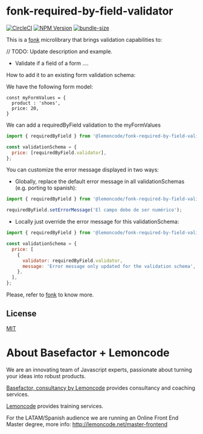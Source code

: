 # fonk-required-by-field-validator

[![CircleCI](https://badgen.net/github/status/Lemoncode/fonk-required-by-field-validator/master?icon=circleci&label=circleci)](https://circleci.com/gh/Lemoncode/fonk-required-by-field-validator/tree/master)
[![NPM Version](https://badgen.net/npm/v/@lemoncode/fonk-required-by-field-validator?icon=npm&label=npm)](https://www.npmjs.com/package/@lemoncode/fonk-required-by-field-validator)
[![bundle-size](https://badgen.net/bundlephobia/min/@lemoncode/fonk-required-by-field-validator)](https://bundlephobia.com/result?p=@lemoncode/fonk-required-by-field-validator)

This is a [fonk](https://github.com/Lemoncode/fonk) microlibrary that brings validation capabilities to:

// TODO: Update description and example.

- Validate if a field of a form ....

How to add it to an existing form validation schema:

We have the following form model:

```
const myFormValues = {
  product : 'shoes',
  price: 20,
}
```

We can add a requiredByField validation to the myFormValues

```javascript
import { requiredByField } from '@lemoncode/fonk-required-by-field-validator';

const validationSchema = {
  price: [requiredByField.validator],
};
```

You can customize the error message displayed in two ways:

- Globally, replace the default error message in all validationSchemas (e.g. porting to spanish):

```javascript
import { requiredByField } from '@lemoncode/fonk-required-by-field-validator';

requiredByField.setErrorMessage('El campo debe de ser numérico');
```

- Locally just override the error message for this validationSchema:

```javascript
import { requiredByField } from '@lemoncode/fonk-required-by-field-validator';

const validationSchema = {
  price: [
    {
      validator: requiredByField.validator,
      message: 'Error message only updated for the validation schema',
    },
  ],
};
```

Please, refer to [fonk](https://github.com/Lemoncode/fonk) to know more.

## License

[MIT](./LICENSE)

# About Basefactor + Lemoncode

We are an innovating team of Javascript experts, passionate about turning your ideas into robust products.

[Basefactor, consultancy by Lemoncode](http://www.basefactor.com) provides consultancy and coaching services.

[Lemoncode](http://lemoncode.net/services/en/#en-home) provides training services.

For the LATAM/Spanish audience we are running an Online Front End Master degree, more info: http://lemoncode.net/master-frontend
